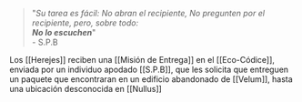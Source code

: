 > "_Su tarea es fácil: No abran el recipiente, No pregunten por el recipiente, pero, sobre todo: <br> **No lo escuchen**_" <br> - S.P.B

Los [[Herejes]] reciben una [[Misión de Entrega]] en el [[Eco-Códice]],  enviada por un individuo apodado [[S.P.B]], que les solicita que entreguen un paquete que encontraran en un edificio abandonado de [[Velum]], hasta una ubicación desconocida en [[Nullus]]

